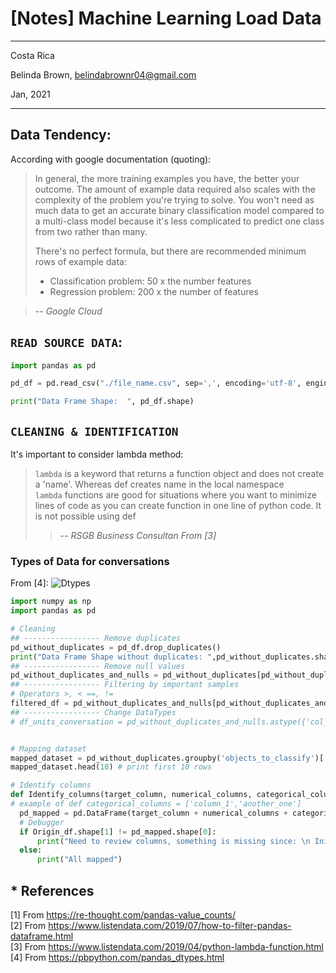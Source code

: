 # [Notes] Machine Learning Load Data

----------

Costa Rica

Belinda Brown, belindabrownr04@gmail.com

Jan, 2021

----------

## Data Tendency:

According with google documentation (quoting):

> In general, the more training examples you have, the better your outcome.
> The amount of example data required also scales with the complexity of the
> problem you're trying to solve. You won't need as much data to get an accurate
>  binary classification model compared to a multi-class model because it's less 
>  complicated to predict one class from two rather than many.
>
> There's no perfect formula, but there are recommended minimum rows of example data:
> - Classification problem: 50 x the number features
> - Regression problem: 200 x the number of features

> -- <cite> Google Cloud </cite>

## `READ SOURCE DATA`:

```python 
import pandas as pd

pd_df = pd.read_csv("./file_name.csv", sep=',', encoding='utf-8', engine='python',error_bad_lines=False)

print("Data Frame Shape:  ", pd_df.shape)
```

## `CLEANING & IDENTIFICATION `
It's important to consider lambda method:

> `lambda` is a keyword that returns a function object and does not create a 'name'. Whereas def creates name in the local namespace <br/>
> `lambda` functions are good for situations where you want to minimize lines of code as you can create function in one line of python code. 
> It is not possible using def <br/>
> > -- <cite> RSGB Business Consultan From [3] </cite>


### Types of Data for conversations 
From [4]:
![Dtypes]() <br/>




```python 
import numpy as np
import pandas as pd

# Cleaning 
## ----------------- Remove duplicates 
pd_without_duplicates = pd_df.drop_duplicates()
print("Data Frame Shape without duplicates: ",pd_without_duplicates.shape)
## ----------------- Remove null values 
pd_without_duplicates_and_nulls = pd_without_duplicates[pd_without_duplicates.origin.notnull()]
## ----------------- Filtering by important samples 
# Operators >, < ==, != 
filtered_df = pd_without_duplicates_and_nulls[pd_without_duplicates_and_nulls.apply(lambda x: x["columnName_1"] == 'Column_value_want_it' and x["columnName_2"] != 'No_want_it_value', axis=1)] 
## ----------------- Change DataTypes 
# df_units_conversation = pd_without_duplicates_and_nulls.astype({'col_name_2':'float64', 'col_name_3':'float64'})


# Mapping dataset
mapped_dataset = pd_without_duplicates.groupby('objects_to_classify')['Classification'].value_counts()
mapped_dataset.head(10) # print first 10 rows 

# Identify columns 
def Identify_columns(target_column, numerical_columns, categorical_columns, exclude_columns):
# example of def categorical_columns = ['column_1','another_one']
  pd_mapped = pd.DataFrame(target_column + numerical_columns + categorical_columns + exclude_columns)
  # Debugger
  if Origin_df.shape[1] != pd_mapped.shape[0]:
      print("Need to review columns, something is missing since: \n Initial df size", Origin_df.shape[1], " vs ", pd_mapped.shape[0])
  else:
      print("All mapped")
```

## * References 
[1] From https://re-thought.com/pandas-value_counts/ <br/>
[2] From https://www.listendata.com/2019/07/how-to-filter-pandas-dataframe.html <br/>
[3] From https://www.listendata.com/2019/04/python-lambda-function.html <br/>
[4] From https://pbpython.com/pandas_dtypes.html <br/>

